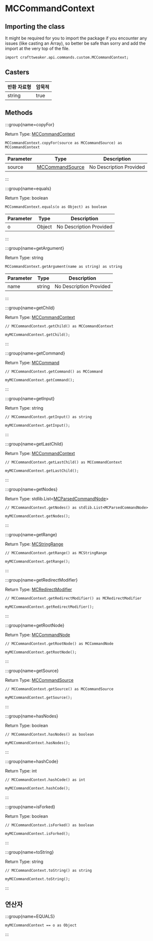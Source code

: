 # MCCommandContext

## Importing the class

It might be required for you to import the package if you encounter any issues (like casting an Array), so better be safe than sorry and add the import at the very top of the file.
```zenscript
import crafttweaker.api.commands.custom.MCCommandContext;
```


## Casters

| 반환 자료형 | 암묵적  |
| ------ | ---- |
| string | true |

## Methods

:::group{name=copyFor}

Return Type: [MCCommandContext](/vanilla/api/commands/custom/MCCommandContext)

```zenscript
MCCommandContext.copyFor(source as MCCommandSource) as MCCommandContext
```

| Parameter | Type                                                            | Description             |
| --------- | --------------------------------------------------------------- | ----------------------- |
| source    | [MCCommandSource](/vanilla/api/commands/custom/MCCommandSource) | No Description Provided |


:::

:::group{name=equals}

Return Type: boolean

```zenscript
MCCommandContext.equals(o as Object) as boolean
```

| Parameter | Type   | Description             |
| --------- | ------ | ----------------------- |
| o         | Object | No Description Provided |


:::

:::group{name=getArgument}

Return Type: string

```zenscript
MCCommandContext.getArgument(name as string) as string
```

| Parameter | Type   | Description             |
| --------- | ------ | ----------------------- |
| name      | string | No Description Provided |


:::

:::group{name=getChild}

Return Type: [MCCommandContext](/vanilla/api/commands/custom/MCCommandContext)

```zenscript
// MCCommandContext.getChild() as MCCommandContext

myMCCommandContext.getChild();
```

:::

:::group{name=getCommand}

Return Type: [MCCommand](/vanilla/api/commands/custom/MCCommand)

```zenscript
// MCCommandContext.getCommand() as MCCommand

myMCCommandContext.getCommand();
```

:::

:::group{name=getInput}

Return Type: string

```zenscript
// MCCommandContext.getInput() as string

myMCCommandContext.getInput();
```

:::

:::group{name=getLastChild}

Return Type: [MCCommandContext](/vanilla/api/commands/custom/MCCommandContext)

```zenscript
// MCCommandContext.getLastChild() as MCCommandContext

myMCCommandContext.getLastChild();
```

:::

:::group{name=getNodes}

Return Type: stdlib.List&lt;[MCParsedCommandNode](/vanilla/api/commands/custom/MCParsedCommandNode)&gt;

```zenscript
// MCCommandContext.getNodes() as stdlib.List<MCParsedCommandNode>

myMCCommandContext.getNodes();
```

:::

:::group{name=getRange}

Return Type: [MCStringRange](/vanilla/api/commands/custom/MCStringRange)

```zenscript
// MCCommandContext.getRange() as MCStringRange

myMCCommandContext.getRange();
```

:::

:::group{name=getRedirectModifier}

Return Type: [MCRedirectModifier](/vanilla/api/commands/custom/MCRedirectModifier)

```zenscript
// MCCommandContext.getRedirectModifier() as MCRedirectModifier

myMCCommandContext.getRedirectModifier();
```

:::

:::group{name=getRootNode}

Return Type: [MCCommandNode](/vanilla/api/commands/custom/MCCommandNode)

```zenscript
// MCCommandContext.getRootNode() as MCCommandNode

myMCCommandContext.getRootNode();
```

:::

:::group{name=getSource}

Return Type: [MCCommandSource](/vanilla/api/commands/custom/MCCommandSource)

```zenscript
// MCCommandContext.getSource() as MCCommandSource

myMCCommandContext.getSource();
```

:::

:::group{name=hasNodes}

Return Type: boolean

```zenscript
// MCCommandContext.hasNodes() as boolean

myMCCommandContext.hasNodes();
```

:::

:::group{name=hashCode}

Return Type: int

```zenscript
// MCCommandContext.hashCode() as int

myMCCommandContext.hashCode();
```

:::

:::group{name=isForked}

Return Type: boolean

```zenscript
// MCCommandContext.isForked() as boolean

myMCCommandContext.isForked();
```

:::

:::group{name=toString}

Return Type: string

```zenscript
// MCCommandContext.toString() as string

myMCCommandContext.toString();
```

:::


## 연산자

:::group{name=EQUALS}

```zenscript
myMCCommandContext == o as Object
```

:::


